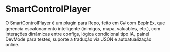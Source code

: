 # SmartControlPlayer
O SmartControlPlayer é um plugin para Repo, feito em C# com BepInEx, que gerencia escalonamento inteligente (inimigos, mapa, valuables, etc.), com interações dinâmicas entre configs, lógica condicional tipo IA, painel DevMode para testes, suporte a tradução via JSON e autoatualização online.
